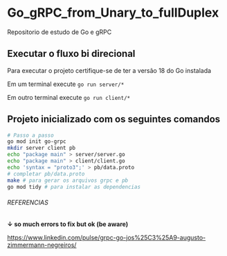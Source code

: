 # Go_gRPC_from_Unary_to_fullDuplex
Repositorio de estudo de Go e gRPC

## Executar o fluxo bi direcional

Para executar o projeto certifique-se de ter a versão 18 do Go instalada

Em um terminal execute `go run server/*`

Em outro terminal execute `go run client/*`

## Projeto inicializado com os seguintes comandos

```sh
# Passo a passo
go mod init go-grpc
mkdir server client pb
echo "package main" > server/server.go
echo "package main" > client/client.go
echo 'syntax = "proto3";' > pb/data.proto
# completar pb/data.proto
make # para gerar os arquivos grpc e pb
go mod tidy # para instalar as dependencias
```

###### REFERENCIAS

**↓ so much errors to fix but ok (be aware)**

https://www.linkedin.com/pulse/grpc-go-jos%25C3%25A9-augusto-zimmermann-negreiros/